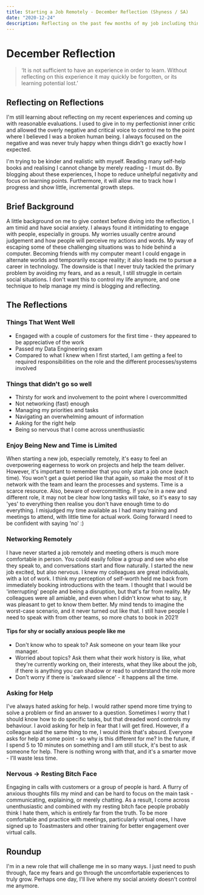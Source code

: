 ```yaml
---
title: Starting a Job Remotely - December Reflection (Shyness / SA)
date: "2020-12-24"
description: Reflecting on the past few months of my job including things that went well and lessons learned.
---
```


# December Reflection

> ‘It is not sufficient to have an experience in order to learn. Without reflecting on this experience it may quickly be forgotten, or its learning potential lost.’

## Reflecting on Reflections

I'm still learning about reflecting on my recent experiences and coming up with reasonable evaluations. 
I used to give in to my perfectionist inner critic and allowed the overly negative and critical voice to control me to the point where I believed I was a broken human being. 
I always focused on the negative and was never truly happy when things didn't go exactly how I expected.

I'm trying to be kinder and realistic with myself. Reading many self-help books and realising I cannot change by merely reading - I must do. 
By blogging about these experiences, I hope to reduce unhelpful negativity and focus on learning points. 
Furthermore, it will allow me to track how I progress and show little, incremental growth steps.

## Brief Background
A little background on me to give context before diving into the reflection, I am timid and have social anxiety. 
I always found it intimidating to engage with people, especially in groups. 
My worries usually centre around judgement and how people will perceive my actions and words. 
My way of escaping some of these challenging situations was to hide behind a computer. Becoming friends with my computer meant I could engage in alternate worlds and temporarily escape reality; 
it also leads me to pursue a career in technology. The downside is that I never truly tackled the primary problem by avoiding my fears, and as a result, I still struggle in certain social situations. 
I don't want this to control my life anymore, and one technique to help manage my mind is blogging and reflecting.

## The Reflections

### Things That Went Well

* Engaged with a couple of customers for the first time - they appeared to be appreciative of the work
* Passed my Data Engineering exam
* Compared to what I knew when I first started, I am getting a feel to required responsibilities on the role and the different processes/systems involved

### Things that didn't go so well

* Thirsty for work and involvement to the point where I overcommitted
* Not networking (fast) enough
* Managing my priorities and tasks 
* Navigating an overwhelming amount of information
* Asking for the right help
* Being so nervous that I come across unenthusiastic

### Enjoy Being New and Time is Limited 
When starting a new job, especially remotely, it's easy to feel an overpowering eagerness to work on projects and help the team deliver.  
However, it's important to remember that you only start a job once (each time). You won't get a quiet period like that again, so make the most of it to network with the team and learn the processes and systems. Time is a scarce resource. 
Also, beware of overcommitting. If you're in a new and different role, it may not be clear how long tasks will take, so it's easy to say 'yes' to everything then realise you don't have enough time to do everything.  I misjudged my time available as I had many training and meetings to attend, with little time for actual work. Going forward I need to be confident with saying 'no' :)

### Networking Remotely

I have never started a job remotely and meeting others is much more comfortable in person. You could easily follow a group and see who else they speak to, and conversations start and flow naturally. I started the new job excited, but also nervous. I knew my colleagues are great individuals, with a lot of work. I think my perception of self-worth held me back from immediately booking introductions with the team. I thought that I would be 'interrupting' people and being a disruption, but that's far from reality. My colleagues were all amiable, and even when I didn't know what to say, it was pleasant to get to know them better. My mind tends to imagine the worst-case scenario, and it never turned out like that. I still have people I need to speak with from other teams, so more chats to book in 2021!

#### Tips for shy or socially anxious people like me

* Don't know who to speak to? Ask someone on your team like your manager.
* Worried about topics? Ask them what their work history is like, what they're currently working on, their interests, what they like about the job, if there is anything you can shadow or read to understand the role more
* Don't worry if there is 'awkward silence' - it happens all the time.

### Asking for Help
I've always hated asking for help. I would rather spend more time trying to solve a problem or find an answer to a question. 
Sometimes I worry that I should know how to do specific tasks, but that dreaded word controls my behaviour. I avoid asking for help in fear that I will get fired. 
However, if a colleague said the same thing to me, I would think that's absurd. 
Everyone asks for help at some point - so why is this different for me? In the future, if I spend 5 to 10 minutes on something and I am still stuck, it's best to ask someone for help. 
There is nothing wrong with that, and it's a smarter move - I'll waste less time.

### Nervous -> Resting Bitch Face
Engaging in calls with customers or a group of people is hard. A flurry of anxious thoughts fills my mind and can be hard to focus on the main task - communicating, explaining, or merely chatting. As a result, I come across unenthusiastic and combined with my resting bitch face people probably think I hate them, which is entirely far from the truth. To be more comfortable and practice with meetings, particularly virtual ones, I have signed up to Toastmasters and other training for better engagement over virtual calls.

## Roundup
I'm in a new role that will challenge me in so many ways. 
I just need to push through, face my fears and go through the uncomfortable experiences to truly grow. Perhaps one day, I'll live where my social anxiety doesn't control me anymore.